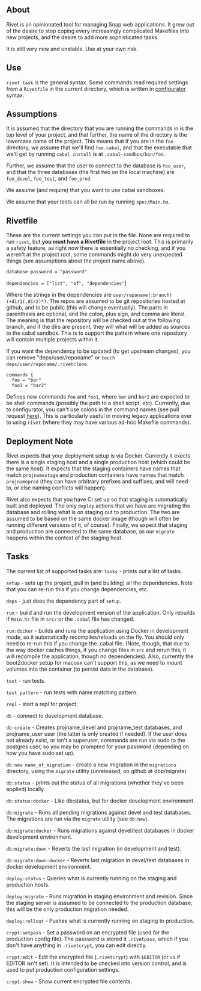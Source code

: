 ## About

Rivet is an opinionated tool for managing Snap web applications. It
grew out of the desire to stop coping every increasingly complicated
Makefiles into new projects, and the desire to add more sophisticated
tasks.

It is still very new and unstable. Use at your own risk.

## Use

`rivet task` is the general syntax. Some commands read required
settings from a `Rivetfile` in the current directory, which is written
in [configurator](http://hackage.haskell.org/package/configurator) syntax.

## Assumptions

It is assumed that the directory that you are running the commands in
is the top level of your project, and that further, the name of the
directory is the lowercase name of the project. This means that if you
are in the `foo` directory, we assume that we'll find `foo.cabal`, and
that the executable that we'll get by running `cabal install` is at
`.cabal-sandbox/bin/foo`.

Further, we assume that the user to connect to the database is
`foo_user`, and that the three databases (the first two on the local
machine) are `foo_devel`, `foo_test`, and `foo_prod`.

We assume (and require) that you want to use cabal sandboxes.

We assume that your tests can all be run by running `spec/Main.hs`.

## Rivetfile

These are the current settings you can put in the file. None are
required to run `rivet`, but **you must have a Rivetfile** in the
project root. This is primarily a safety feature, as right now there
is essentially no checking, and if you weren't at the project root,
some commands might do very unexpected things (see assumptions about
the project name above).

`database-password = "password"`

`dependencies = ["list", "of", "dependencies"`]

Where the strings in the dependencies are
`user/reponame(:branch)(+dir1(,dir2)*)`. The repos are assumed to be
git repositories hosted at github, and to be public (this will change
eventually). The parts in parenthesis are optional, and the colon,
plus sign, and comma are literal. The meaning is that the repository
will be checked out at the following branch, and if the dirs are
present, they will what will be added as sources to the cabal
sandbox. This is to support the pattern where one repository will
contain multiple projects within it.

If you want the dependency to be updated (to get upstream changes),
you can remove "deps/user/reponame" or `touch
deps/user/reponame/.rivetclone`.

```
commands {
  foo = "bar"
  foo1 = "bar2"
```

Defines new commands `foo` and `foo1`, where `bar` and `bar2` are
expected to be shell commands (possibly the path to a shell script,
etc). Currently, due to configurator, you can't use colons in the
command names (see pull request
[here](https://github.com/bos/configurator/pull/18)). This is particularly
useful in moving legacy applications over to using `rivet` (where they may
have various ad-hoc Makefile commands).

## Deployment Note

Rivet expects that your deployment setup is via Docker. Currently it
exects there is a single staging host and a single production host
(which could be the same host). It expects that the staging containers
have names that match `projnamestage` and production containers have
names that match `projnameprod` (they can have arbitrary prefixes and
suffixes, and will need to, or else naming conflicts will happen).

Rivet also expects that you have CI set up so that staging is
automatically built and deployed. The only `deploy` actions that we
have are migrating the database and rolling what is on staging out to
production. The two are assumed to be based on the same docker image
(though will often be running different versions of it, of
course). Finally, we expect that staging and production are connected
to the same database, as our `migrate` happens within the context of the
staging host.

## Tasks

The current list of supported tasks are:
`tasks` - prints out a list of tasks.

`setup` - sets up the project, pull in (and building) all the
    dependencies. Note that you can re-run this if you change
    dependencies, etc.

`deps` - just does the dependency part of `setup`.

`run` - build and run the development version of the application. Only
    rebuilds if `Main.hs` file in `src/` or the `.cabal` file has changed.

`run:docker` - builds and runs the application using Docker in development
    mode, so it automatically recompiles/reloads on the fly. You should only
    need to re-run this if you change the .cabal file. (Note, though, that
    due to the way docker caches things, if you change files in `src` and rerun
    this, it will recompile the application, though no dependencies). Also, currently the
    boot2docker setup for macosx can't support this, as we need to
    mount volumes into the container (to persist data in the database).

`test` - run tests.

`test pattern` - run tests with name matching pattern.

`repl` - start a repl for project.

`db` - connect to development database.

`db:create` - Creates projname_devel and projname_test databases, and
    projname_user user (the latter is only created if needed). If the user
    does not already exist, or isn't a superuser, commands are run via sudo
    to the postgres user, so you may be prompted for your password (depending
    on how you have sudo set up).

`db:new name_of_migration` - create a new migration in the `migrations` directory, using
    the `migrate` utility (unreleased, on github at dbp/migrate)

`db:status` - prints out the status of all migrations (whether they've been applied) locally.

`db:status:docker` - Like db:status, but for docker development environment.

`db:migrate` - Runs all pending migrations against devel and test databases. The migrations
    are run via the `migrate` utility (see `db:new`).

`db:migrate:docker` - Runs migrations against devel/test databases in
    docker development environment.

`db:migrate:down` - Reverts the last migration (in development and test).

`db:migrate:down:docker` - Reverts last migration in devel/test databases in
    docker development environment.

`deploy:status` - Queries what is currently running on the staging and production hosts.

`deploy:migrate` - Runs migration in staging environment and
    revision. Since the staging server is assumed to be connected to the
    production database, this will be the only production migration
    needed.

`deploy:rollout` - Pushes what is currently running on staging to production.

`crypt:setpass` - Set a password on an encrypted file (used for the
    production config file). The password is stored it `.rivetpass`, which
    if you don't have anything in `.rivetcrypt`, you can edit directly.

`crypt:edit` - Edit the encrypted file (`.rivetcrypt`) with `$EDITOR`
    (or `vi` if EDITOR isn't set). It is intended to be checked into
    version control, and is used to put production configuration settings.

`crypt:show` - Show current encrypted file contents.
